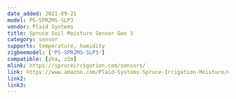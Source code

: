 ```yaml
---
date_added: 2021-09-21
model: PS-SPRZMS-SLP3
vendor: Plaid Systems
title: Spruce Soil Moisture Sensor Gen 3
category: sensor
supports: temperature, humidity
zigbeemodel: ['PS-SPRZMS-SLP3']
compatible: [zha, z2m]
mlink: https://spruceirrigation.com/sensors/
link: https://www.amazon.com/Plaid-Systems-Spruce-Irrigation-Moisture/dp/B07TYJCG1J
link2: 
link3: 
---
```

